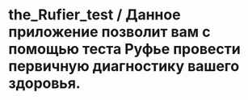# the_Rufier_test / Данное приложение позволит вам с помощью теста Руфье провести первичную диагностику вашего здоровья.
